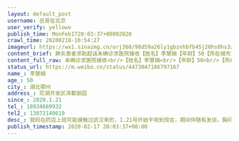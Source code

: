 ```yaml
---
layout: default_post
username: 吕哥在北京
user_verify: yellowv
publish_time: MonFeb1720:03:37+08002020
crawl_time: 20200218-10:54:27
imageurl: https://wx1.sinaimg.cn/orj360/98d59a26ly1gbznhbfb45j20hs0hs3zq.jpg
content_brief: 肺炎患者求助超话未确诊求医院接收【姓名】李慧娟【年龄】50【所在城市】湖北鄂州【所在小区、社区】花湖开发区滨都丽园【患病时间】2020.1.21【联系方式】18934669932【其他紧急联系人】13072140610【病情描述】 我妈在药店上班可能接触过武汉来的，1.21号开始干咳到现在，期间伴随有发烧 ...全文
content_full_raw: 未确诊求医院接收<br/>【姓名】李慧娟<br/>【年龄】50<br/>【所在城市】湖北鄂州<br/>【所在小区、社区】花湖开发区滨都丽园<br/>【患病时间】2020.1.21<br/>【联系方式】18934669932<br/>【其他紧急联系人】13072140610<br/>【病情描述】我妈在药店上班可能接触过武汉来的，1.21号开始干咳到现在，期间伴随有发烧，胸闷，四肢无力等症状。做了ct说肺部有感染，去验血白细胞偏低红细胞偏高。这个地方黄石医院不接收，花湖卫生诊所既没办法确诊也没办法送到鄂州那边的医院，真的很无助<adata-url="http://t.cn/ELT0hke"href="http://weibo.com/p/1001018008611000000000000"data-hide=""><spanclass='url-icon'><imgstyle='width:1rem;height:1rem'src='https://h5.sinaimg.cn/upload/2015/09/25/3/timeline_card_small_location_default.png'></span><spanclass="surl-text">北京</span></a>
status_url: https://m.weibo.cn/status/4473047186797167
name_: 李慧娟
age_: 50
city_: 湖北鄂州
address_: 花湖开发区滨都丽园
since_: 2020.1.21
tel_: 18934669932
tel2_: 13072140610
desc_: 我妈在药店上班可能接触过武汉来的，1.21号开始干咳到现在，期间伴随有发烧，胸闷，四肢无力等症状。做了ct说肺部有感染，去验血白细胞偏低红细胞偏高。这个地方黄石医院不接收，花湖卫生诊所既没办法确诊也没办法送到鄂州那边的医院，真的很无助<adata-url="http//t.cn/ELT0hke"href="http//weibo.com/p/1001018008611000000000000"data-hide=""><spanclass='url-icon'><imgstyle='width1rem;height1rem'src='https//h5.sinaimg.cn/upload/2015/09/25/3/timeline_card_small_location_default.png'></span><spanclass="surl-text">北京</span></a>
publish_timestamp: 2020-02-17 20:03:37+08:00
---
```

